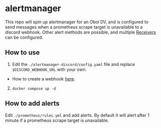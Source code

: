 # alertmanager

This repo will spin up alertmanager for an Obol DV, and is configured to send messages when a prometheus scrape target is unavailable to a discord webhook. Other alert methods are possible, and multiple [Receivers](https://prometheus.io/docs/alerting/latest/configuration/#receiver-integration-settings) can be configured.

## How to use

1. Edit the `./alertmanager-discord/config.yaml` file and replace `$DISCORD_WEBHOOK_URL` with your own.

- How to create a webhook [here](https://support.discord.com/hc/en-us/articles/228383668-Intro-to-Webhooks).

2. `docker compose up -d`

## How to add alerts

Edit `./prometheus/rules.yml` and add alerts. By default it will alert after 1 minute if a prometheus scrape target is unavailable.
